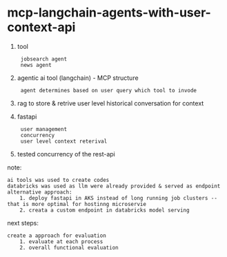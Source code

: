 # mcp-langchain-agents-with-user-context-api

1. tool
   
        jobsearch agent 
        news agent  
3. agentic ai tool (langchain) - MCP structure
   
        agent determines based on user query which tool to invode 
5. rag to store & retrive user level historical conversation for context 
6. fastapi
   
        user management
        concurrency 
        user level context reterival 
 
8. tested concurrency of the rest-api 

note: 

    ai tools was used to create codes 
    databricks was used as llm were already provided & served as endpoint 
    alternative approach: 
        1. deploy fastapi in AKS instead of long running job clusters -- that is more optimal for hostinng microservie 
        2. creata a custom endpoint in databricks model serving
    
next steps: 

    create a approach for evaluation 
        1. evaluate at each process 
        2. overall functional evaluation 
